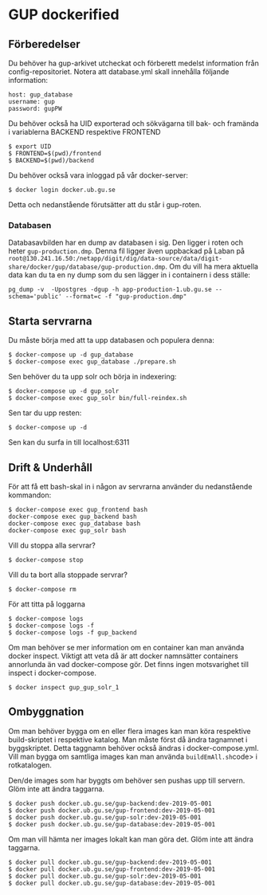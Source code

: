 # GUP dockerified #

## Förberedelser ##
Du behöver ha gup-arkivet utcheckat och förberett medelst information från config-repositoriet. Notera att database.yml skall innehålla följande information:

```
host: gup_database
username: gup
password: gupPW
```

Du behöver också ha UID exporterad och sökvägarna till bak- och framända i variablerna BACKEND respektive FRONTEND 

```
$ export UID
$ FRONTEND=$(pwd)/frontend
$ BACKEND=$(pwd)/backend
```

Du behöver också vara inloggad på vår docker-server:
```
$ docker login docker.ub.gu.se
```

Detta och nedanstående förutsätter att du står i gup-roten.

### Databasen ###
Databasavbilden har en dump av databasen i sig. Den ligger i roten och heter ```gup-production.dmp```. Denna fil ligger även uppbackad på Laban på ```root@130.241.16.50:/netapp/digit/dig/data-source/data/digit-share/docker/gup/database/gup-production.dmp```. Om du vill ha mera aktuella data kan du ta en ny dump som du sen lägger in i containern i dess ställe:
```
pg_dump -v  -Upostgres -dgup -h app-production-1.ub.gu.se --schema='public' --format=c -f "gup-production.dmp"
```

## Starta servrarna ##
Du måste börja med att ta upp databasen och populera denna:
```
$ docker-compose up -d gup_database
$ docker-compose exec gup_database ./prepare.sh
```

Sen behöver du ta upp solr och börja in indexering:
```
$ docker-compose up -d gup_solr
$ docker-compose exec gup_solr bin/full-reindex.sh
```

Sen tar du upp resten:
```
$ docker-compose up -d
```

Sen kan du surfa in till localhost:6311

## Drift & Underhåll ##
För att få ett bash-skal in i någon av servrarna använder du nedanstående kommandon:
```
$ docker-compose exec gup_frontend bash
docker-compose exec gup_backend bash
docker-compose exec gup_database bash
docker-compose exec gup_solr bash
```

Vill du stoppa alla servrar?
```
$ docker-compose stop
```

Vill du ta bort alla stoppade servrar?
```
$ docker-compose rm
```

För att titta på loggarna
```
$ docker-compose logs
$ docker-compose logs -f
$ docker-compose logs -f gup_backend
```

Om man behöver se mer information om en container kan man använda docker inspect. Viktigt att veta då är att docker namnsätter containers annorlunda än vad docker-compose gör. Det finns ingen motsvarighet till inspect i docker-compose.
```
$ docker inspect gup_gup_solr_1
```


## Ombyggnation ##
Om man behöver bygga om en eller flera images kan man köra respektive build-skriptet i respektive katalog. Man måste först då ändra tagnamnet i byggskriptet. Detta taggnamn behöver också ändras i docker-compose.yml. Vill man bygga om samtliga images kan man använda <code>buildEmAll.sh</code>code> i rotkatalogen.

Den/de images som har byggts om behöver sen pushas upp till servern. Glöm inte att ändra taggarna.
```
$ docker push docker.ub.gu.se/gup-backend:dev-2019-05-001
$ docker push docker.ub.gu.se/gup-frontend:dev-2019-05-001
$ docker push docker.ub.gu.se/gup-solr:dev-2019-05-001
$ docker push docker.ub.gu.se/gup-database:dev-2019-05-001
```

Om man vill hämta ner images lokalt kan man göra det. Glöm inte att ändra taggarna.
```
$ docker pull docker.ub.gu.se/gup-backend:dev-2019-05-001
$ docker pull docker.ub.gu.se/gup-frontend:dev-2019-05-001
$ docker pull docker.ub.gu.se/gup-solr:dev-2019-05-001
$ docker pull docker.ub.gu.se/gup-database:dev-2019-05-001
```
